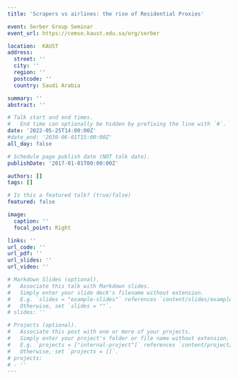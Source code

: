 ```yaml
---
title: 'Scrapers vs airlines: the rise of Residential Proxies'

event: Serber Group Seminar
event_url: https://cemse.kaust.edu.sa/org/serber

location:  KAUST
address:
  street: ''
  city: ''
  region: ''
  postcode: ''
  country: Saudi Arabia 

summary: ''
abstract: ''

# Talk start and end times.
#   End time can optionally be hidden by prefixing the line with `#`.
date: '2022-05-25T14:00:00Z'
#date_end: '2030-06-01T15:00:00Z'
all_day: false

# Schedule page publish date (NOT talk date).
publishDate: '2017-01-01T00:00:00Z'

authors: []
tags: []

# Is this a featured talk? (true/false)
featured: false

image:
  caption: ''
  focal_point: Right

links: ''
url_code: ''
url_pdf: ''
url_slides: ''
url_video: ''

# Markdown Slides (optional).
#   Associate this talk with Markdown slides.
#   Simply enter your slide deck's filename without extension.
#   E.g. `slides = "example-slides"` references `content/slides/example-slides.md`.
#   Otherwise, set `slides = ""`.
# slides: ''

# Projects (optional).
#   Associate this post with one or more of your projects.
#   Simply enter your project's folder or file name without extension.
#   E.g. `projects = ["internal-project"]` references `content/project/deep-learning/index.md`.
#   Otherwise, set `projects = []`.
# projects:
# - ''
---
```


